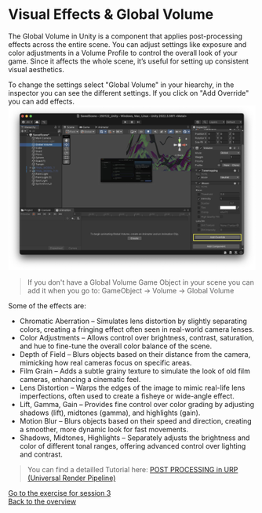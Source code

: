 # Visual Effects & Global Volume

The Global Volume in Unity is a component that applies post-processing effects across the entire scene. You can adjust settings like exposure and color adjustments in a Volume Profile to control the overall look of your game. Since it affects the whole scene, it’s useful for setting up consistent visual aesthetics. 

To change the settings select "Global Volume" in your hiearchy, in the inspector you can see the different settings. If you click on "Add Override" you can add effects. 
![](images/visualeffects.jpeg)

> If you don't have a Global Volume Game Object in your scene you can add it when you go to: GameObject -> Volume -> Global Volume

Some of the effects are: 
- Chromatic Aberration – Simulates lens distortion by slightly separating colors, creating a fringing effect often seen in real-world camera lenses.
- Color Adjustments – Allows control over brightness, contrast, saturation, and hue to fine-tune the overall color balance of the scene.
- Depth of Field – Blurs objects based on their distance from the camera, mimicking how real cameras focus on specific areas.
- Film Grain – Adds a subtle grainy texture to simulate the look of old film cameras, enhancing a cinematic feel.
- Lens Distortion – Warps the edges of the image to mimic real-life lens imperfections, often used to create a fisheye or wide-angle effect.
- Lift, Gamma, Gain – Provides fine control over color grading by adjusting shadows (lift), midtones (gamma), and highlights (gain).
- Motion Blur – Blurs objects based on their speed and direction, creating a smoother, more dynamic look for fast movements.
- Shadows, Midtones, Highlights – Separately adjusts the brightness and color of different tonal ranges, offering advanced control over lighting and contrast.

> You can find a detailled Tutorial here: [POST PROCESSING in URP (Universal Render Pipeline)](https://www.youtube.com/watch?v=oXNy9mszKxw)

[Go to the exercise for session 3](3_Exercise.md)\
[Back to the overview](readme.md)